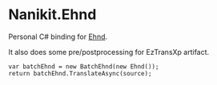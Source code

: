 # Nanikit.Ehnd

Personal C# binding for [Ehnd](https://github.com/sokcuri/ehnd).

It also does some pre/postprocessing for EzTransXp artifact.

```
var batchEhnd = new BatchEhnd(new Ehnd());
return batchEhnd.TranslateAsync(source);
```